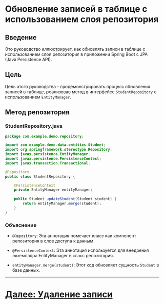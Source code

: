 # Обновление записей в таблице с использованием слоя репозитория

## Введение

Это руководство иллюстрирует, как обновлять записи в таблице с использованием слоя репозитория в приложении Spring Boot с JPA (Java Persistence API).

## Цель

Цель этого руководства - продемонстрировать процесс обновления записей в таблице, реализовав метод в интерфейсе `StudentRepository` с использованием `EntityManager`.

## Метод репозитория

### StudentRepository.java

```java
package com.example.demo.repository;

import com.example.demo.data.entities.Student;
import org.springframework.stereotype.Repository;
import javax.persistence.EntityManager;
import javax.persistence.PersistenceContext;
import javax.transaction.Transactional;

@Repository
public class StudentRepository {

    @PersistenceContext
    private EntityManager entityManager;
    
    public Student updateStudent(Student student) {
        return entityManager.merge(student);
    }
}
```

### Объяснение

- `@Repository`: Эта аннотация помечает класс как компонент репозитория в слое доступа к данным.

- `@PersistenceContext`: Эта аннотация используется для внедрения экземпляра EntityManager в класс репозитория.

- `entityManager.merge(student)`: Этот код обновляет сущность `Student` в базе данных.

---

# [Далее: Удаление записи](delete.md)
